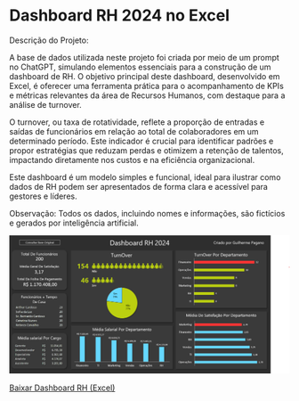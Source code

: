 # Dashboard RH 2024 no Excel

Descrição do Projeto:

A base de dados utilizada neste projeto foi criada por meio de um prompt no ChatGPT, simulando elementos essenciais para a construção de um dashboard de RH. 
O objetivo principal deste dashboard, desenvolvido em Excel, é oferecer uma ferramenta prática para o acompanhamento de KPIs e métricas relevantes da área 
de Recursos Humanos, com destaque para a análise de turnover.

O turnover, ou taxa de rotatividade, reflete a proporção de entradas e saídas de funcionários em relação ao total de colaboradores em um determinado período. 
Este indicador é crucial para identificar padrões e propor estratégias que reduzam perdas e otimizem a retenção de talentos, impactando diretamente nos 
custos e na eficiência organizacional.

Este dashboard é um modelo simples e funcional, ideal para ilustrar como dados de RH podem ser apresentados de forma clara e acessível para gestores e líderes.

Observação: Todos os dados, incluindo nomes e informações, são fictícios e gerados por inteligência artificial.

![Dashboard de RH](https://github.com/GuiPagano04/Dashboard_RH_2024_Excel/blob/main/Dashboard_RH_2024_Excel.png?raw=true)


[Baixar Dashboard RH (Excel)](https://github.com/GuiPagano04/Dashboard_RH_2024_Excel/raw/main/Dashboard_RH_2024_Excel.xlsm)
